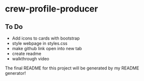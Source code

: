 # crew-profile-producer

## To Do
- Add icons to cards with bootstrap
- style webpage in styles.css
- make github link open into new tab
- create readme
- walkthrough video

The final README for this project will be generated by my README generator!